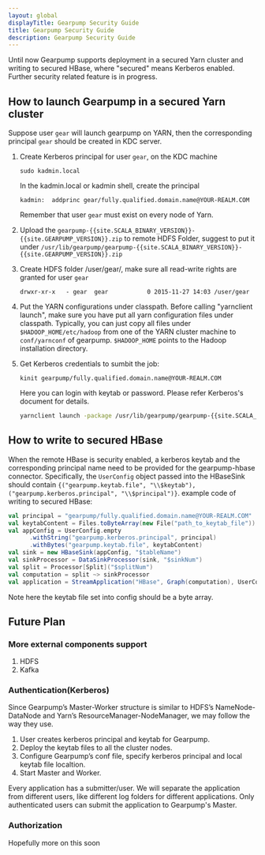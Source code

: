 ```yaml
---
layout: global
displayTitle: Gearpump Security Guide
title: Gearpump Security Guide
description: Gearpump Security Guide
---
```


Until now Gearpump supports deployment in a secured Yarn cluster and writing to secured HBase, where "secured" means Kerberos enabled. 
Further security related feature is in progress.

## How to launch Gearpump in a secured Yarn cluster
Suppose user `gear` will launch gearpump on YARN, then the corresponding principal `gear` should be created in KDC server.

1. Create Kerberos principal for user ```gear```, on the KDC machine
 
   ``` 
   sudo kadmin.local
   ```
   
   In the kadmin.local or kadmin shell, create the principal
   
   ```
   kadmin:  addprinc gear/fully.qualified.domain.name@YOUR-REALM.COM
   ```
   
   Remember that user ```gear``` must exist on every node of Yarn. 

2. Upload the `gearpump-{{site.SCALA_BINARY_VERSION}}-{{site.GEARPUMP_VERSION}}.zip` to remote HDFS Folder, suggest to put it under `/usr/lib/gearpump/gearpump-{{site.SCALA_BINARY_VERSION}}-{{site.GEARPUMP_VERSION}}.zip`
3. Create HDFS folder /user/gear/, make sure all read-write rights are granted for user ```gear```

   ```
   drwxr-xr-x   - gear  gear           0 2015-11-27 14:03 /user/gear
   ```
   
4. Put the YARN configurations under classpath.
  Before calling "yarnclient launch", make sure you have put all yarn configuration files under classpath.
  Typically, you can just copy all files under `$HADOOP_HOME/etc/hadoop` from one of the YARN cluster machine to `conf/yarnconf` of gearpump.
  `$HADOOP_HOME` points to the Hadoop installation directory. 
5. Get Kerberos credentials to sumbit the job:

   ```
   kinit gearpump/fully.qualified.domain.name@YOUR-REALM.COM
   ```
   
   Here you can login with keytab or password. Please refer Kerberos's document for details.
    
   ``` bash
   yarnclient launch -package /usr/lib/gearpump/gearpump-{{site.SCALA_BINARY_VERSION}}-{{site.GEARPUMP_VERSION}}.zip
   ```
  
## How to write to secured HBase
When the remote HBase is security enabled, a kerberos keytab and the corresponding principal name need to be
provided for the gearpump-hbase connector. Specifically, the `UserConfig` object passed into the HBaseSink should contain
`{("gearpump.keytab.file", "\\$keytab"), ("gearpump.kerberos.principal", "\\$principal")}`. example code of writing to secured HBase:

```scala
val principal = "gearpump/fully.qualified.domain.name@YOUR-REALM.COM"
val keytabContent = Files.toByteArray(new File("path_to_keytab_file"))
val appConfig = UserConfig.empty
      .withString("gearpump.kerberos.principal", principal)
      .withBytes("gearpump.keytab.file", keytabContent)
val sink = new HBaseSink(appConfig, "$tableName")
val sinkProcessor = DataSinkProcessor(sink, "$sinkNum")
val split = Processor[Split]("$splitNum")
val computation = split ~> sinkProcessor
val application = StreamApplication("HBase", Graph(computation), UserConfig.empty)
```

Note here the keytab file set into config should be a byte array.

## Future Plan

### More external components support
1. HDFS
2. Kafka

### Authentication(Kerberos)
Since Gearpump’s Master-Worker structure is similar to HDFS’s NameNode-DataNode and Yarn’s ResourceManager-NodeManager, we may follow the way they use.

1. User creates kerberos principal and keytab for Gearpump.
2. Deploy the keytab files to all the cluster nodes.
3. Configure Gearpump’s conf file, specify kerberos principal and local keytab file localtion.
4. Start Master and Worker.

Every application has a submitter/user. We will separate the application from different users, like different log folders for different applications. 
Only authenticated users can submit the application to Gearpump's Master.

### Authorization
Hopefully more on this soon

